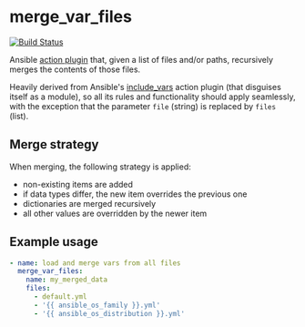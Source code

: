 # merge_var_files
[![Build Status](https://travis-ci.org/jvale/ansible_merge_vars.svg?branch=master)](https://travis-ci.org/jvale/ansible_merge_vars)

Ansible [action plugin](https://docs.ansible.com/ansible/latest/plugins/action.html) that, given a list of files and/or paths, recursively merges the contents of those files.

Heavily derived from Ansible's [include_vars](https://docs.ansible.com/ansible/2.8/modules/include_vars_module.html) action plugin (that disguises itself as a module), so all its rules and functionality should apply seamlessly, with the exception that the parameter `file` (string) is replaced by `files` (list).

## Merge strategy
When merging, the following strategy is applied:
 * non-existing items are added
 * if data types differ, the new item overrides the previous one
 * dictionaries are merged recursively
 * all other values are overridden by the newer item

## Example usage
```yaml
- name: load and merge vars from all files
  merge_var_files:
    name: my_merged_data
    files:
      - default.yml
      - '{{ ansible_os_family }}.yml'
      - '{{ ansible_os_distribution }}.yml'
```
